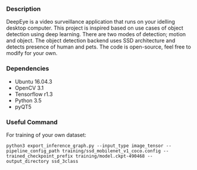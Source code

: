 ### Description
DeepEye is a video surveillance application that runs on your idelling desktop computer. This project is inspired based on use cases of object detection using deep learning. There are two modes of detection; motion and object. The object detection backend uses SSD architecture and detects presence of human and pets. The code is open-source, feel free to modify for your own.

### Dependencies
- Ubuntu 16.04.3
- OpenCV 3.1
- Tensorflow r1.3
- Python 3.5
- pyQT5



### Useful Command
For training of your own dataset:
~~~~
python3 export_inference_graph.py --input_type image_tensor --pipeline_config_path training/ssd_mobilenet_v1_coco.config --trained_checkpoint_prefix training/model.ckpt-490468 --output_directory ssd_3class
~~~~
